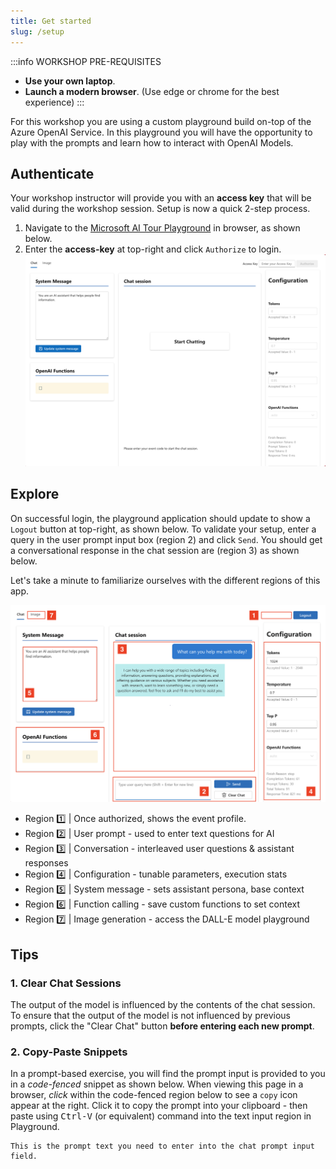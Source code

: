 ```yaml
---
title: Get started
slug: /setup
---
```


:::info WORKSHOP PRE-REQUISITES
 - **Use your own laptop**. 
 - **Launch a modern browser**. (Use edge or chrome for the best experience)
:::

For this workshop you are using a custom playground build on-top of the Azure OpenAI Service. In this playground you will have the opportunity to play with the prompts and learn how to interact with OpenAI Models.


## Authenticate

Your workshop instructor will provide you with an **access key** that will be valid during the workshop session. Setup is now a quick 2-step process. 
 1. Navigate to the [Microsoft AI Tour Playground](https://aka.ms/aitour/playground) in browser, as shown below. 
 2. Enter the **access-key** at top-right and click `Authorize` to login.
    ![AI Tour Playground](./images/aitour-playground-chat.png) 


## Explore
On successful login, the playground application should update to show a `Logout` button at top-right, as shown below. To validate your setup, enter a query in the user prompt input box (region 2) and click `Send`. You should get a conversational response in the chat session are (region 3) as shown below.

Let's take a minute to familiarize ourselves with the different regions of this app.

![](./images/aitour-playground-regions.png)

- Region 1️⃣ | Once authorized, shows the event profile.
- Region 2️⃣ | User prompt - used to enter text questions for AI
- Region 3️⃣ | Conversation - interleaved user questions & assistant responses
- Region 4️⃣ | Configuration - tunable parameters, execution stats
- Region 5️⃣ | System message - sets assistant persona, base context
- Region 6️⃣ | Function calling - save custom functions to set context
- Region 7️⃣ | Image generation - access the DALL-E model playground 


## Tips

### 1. Clear Chat Sessions

The output of the model is influenced by the contents of the chat session. To ensure that the output of the model is not influenced by previous prompts, click the "Clear Chat" button **before entering each new prompt**.

### 2. Copy-Paste Snippets

In a prompt-based exercise, you will find the prompt input is  provided to you in a _code-fenced_ snippet as shown below. When viewing this page in a browser, _click_ within the code-fenced region below to see a `copy` icon appear at the right. Click it to copy the prompt into your clipboard - then paste using <kbd>Ctrl-V</kbd> (or equivalent) command into the text input region in Playground.

```text
This is the prompt text you need to enter into the chat prompt input field.
```